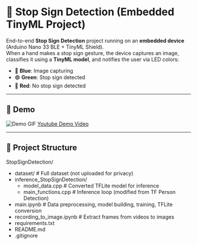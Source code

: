 # 🛑 Stop Sign Detection (Embedded TinyML Project)

End-to-end **Stop Sign Detection** project running on an **embedded device** (Arduino Nano 33 BLE + TinyML Shield).  
When a hand makes a stop sign gesture, the device captures an image, classifies it using a **TinyML model**, and notifies the user via LED colors:

- 🔵 **Blue**: Image capturing  
- 🟢 **Green**: Stop sign detected  
- 🔴 **Red**: No stop sign detected  

---
## 🎥 Demo

![Demo GIF](demo.gif)
[Youtube Demo Video](https://youtu.be/lrnlHX9MhXQ)
___


## 📂 Project Structure

StopSignDetection/
- dataset/                     # Full dataset (not uploaded for privacy)
- inference_StopSignDetection/
  - model_data.cpp           # Converted TFLite model for inference
  - main_functions.cpp       # Inference loop (modified from TF Person Detection)
- main.ipynb                   # Data preprocessing, model building, training, TFLite conversion
- recording_to_image.ipynb     # Extract frames from videos to images
- requirements.txt
- README.md
- .gitignore
